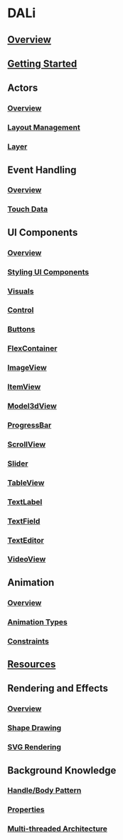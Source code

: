 # DALi
## [Overview](native-app/guides/ui/dali/dali-overview.md)
## [Getting Started](native-app/guides/ui/dali/dali-getting-started.md)
## Actors
### [Overview](native-app/guides/ui/dali/actors.md)
### [Layout Management](native-app/guides/ui/dali/layout.md)
### [Layer](native-app/guides/ui/dali/layer.md)
## Event Handling
### [Overview](native-app/guides/ui/dali/event-handling.md)
### [Touch Data](native-app/guides/ui/dali/touchdata.md)
## UI Components
### [Overview](native-app/guides/ui/dali/ui-components.md)
### [Styling UI Components](native-app/guides/ui/dali/styling.md)
### [Visuals](native-app/guides/ui/dali/visuals.md)
### [Control](native-app/guides/ui/dali/control-base.md)
### [Buttons](native-app/guides/ui/dali/buttons.md)
### [FlexContainer](native-app/guides/ui/dali/flexcontainer.md)
### [ImageView](native-app/guides/ui/dali/imageview.md)
### [ItemView](native-app/guides/ui/dali/itemview.md)
### [Model3dView](native-app/guides/ui/dali/model3dview.md)
### [ProgressBar](native-app/guides/ui/dali/progressbar.md)
### [ScrollView](native-app/guides/ui/dali/scrollview.md)
### [Slider](native-app/guides/ui/dali/slider.md)
### [TableView](native-app/guides/ui/dali/tableview.md)
### [TextLabel](native-app/guides/ui/dali/textlabel.md)
### [TextField](native-app/guides/ui/dali/textfield.md)
### [TextEditor](native-app/guides/ui/dali/texteditor.md)
### [VideoView](native-app/guides/ui/dali/videoview.md)
## Animation
### [Overview](native-app/guides/ui/dali/animation.md)
### [Animation Types](native-app/guides/ui/dali/animation-types.md)
### [Constraints](native-app/guides/ui/dali/constraints.md)
## [Resources](native-app/guides/ui/dali/resources.md)
## Rendering and Effects
### [Overview](native-app/guides/ui/dali/rendering-effects.md)
### [Shape Drawing](native-app/guides/ui/dali/rendering-tutorial.md)
### [SVG Rendering](native-app/guides/ui/dali/svg-rendering.md)
## Background Knowledge
### [Handle/Body Pattern](native-app/guides/ui/dali/handle.md)
### [Properties](native-app/guides/ui/dali/properties.md)
### [Multi-threaded Architecture](native-app/guides/ui/dali/multi-threaded.md)
